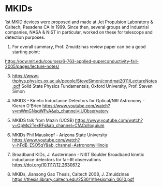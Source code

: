 # MKIDs
1st MKID devices were proposed and made at Jet Propulsion Laboratory & Caltech, Pasadena CA in 1999. Since then, several groups and Industrial companies, NASA & NIST in particular, worked on these for telescope and detection purposes. 
1. For overall summary, Prof. Zmuidzinas review paper can be a good starting point:
   
https://ocw.mit.edu/courses/6-763-applied-superconductivity-fall-2005/pages/lecture-notes/

3. https://www-thphys.physics.ox.ac.uk/people/SteveSimon/condmat2011/LectureNotes.pdf
Solid State Physics Fundamentals, Oxford University, Prof. Steven Simon

4. MKIDS - Kinetic Inductance Detectors for Optical/NIR Astronomy - Kieran O'Brien
https://www.youtube.com/watch?v=mWmGNsqWFvA&ab_channel=IUObservatory

5. MKIDS talk from Mazin (UCSB)
   https://www.youtube.com/watch?v=OpMs2TexRFs&ab_channel=CfAColloquium

6. MKIDs Phil Mauskopf - Arizona State University
   https://www.youtube.com/watch?v=hFdB_ESO5qY&ab_channel=AstronomyIllinois

7. Broadband KIDs, J. Austermann - NIST Boulder
   Broadband kinetic inductance detectors for far-IR observations
   https://doi.org/10.1117/12.2630672
8. MKIDs, Jiansong Gao Thesis, Caltech 2008, J. Zmuidzinas
   https://thesis.library.caltech.edu/2530/1/thesismain_0610.pdf
   
   

   

